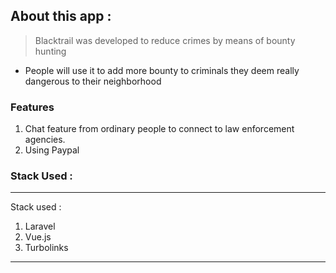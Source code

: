 ## About this app : 

 > Blacktrail was developed to reduce crimes by means of bounty hunting 


- People will use it to add more bounty to criminals they deem really dangerous to their neighborhood

### Features 

1. Chat feature from ordinary people to connect to law enforcement agencies.
2. Using Paypal


### Stack Used : 
---
Stack used :

1. Laravel
2. Vue.js
3. Turbolinks
---

